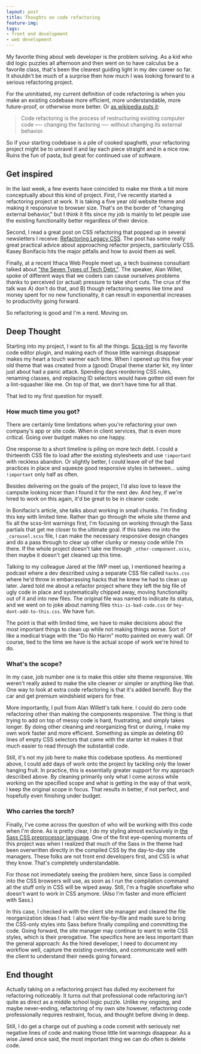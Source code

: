 ```yaml
---
layout: post
title: Thoughts on code refactoring
feature-img:
tags:
- front end development
- web development
---
```


My favorite thing about web developer is the problem solving. As a kid who did logic puzzles all afternoon and then went on to have calculus be a favorite class, that's been the clearest guiding light in my dev career so far. It shouldn't be much of a surprise then how much I was looking forward to a serious refactoring project.

For the uninitiated, my current definition of code refactoring is when you make an existing codebase more efficient, more understandable, more future-proof, or otherwise more better. Or [as wikipedia puts it](https://en.wikipedia.org/wiki/Code_refactoring):

> Code refactoring is the process of restructuring existing computer code —- changing the factoring —- without changing its external behavior.

So if your starting codebase is a pile of cooked spaghetti, your refactoring project might be to unravel it and lay each piece straight and in a nice row. Ruins the fun of pasta, but great for continued use of software.

## Get inspired

In the last week, a few events have coincided to make me think a bit more conceptually about this kind of project. First, I've recently started a refactoring project at work. It is taking a five year old website theme and making it responsive to browser size. That's on the border of "changing external behavior," but I think it fits since my job is mainly to let people use the existing functionality better regardless of their device.

Second, I read a great post on CSS refactoring that popped up in several newsletters I receive: [Refactoring Legacy CSS](http://seesparkbox.com/foundry/refactoring_legacy_css). The post has some really great practical advice about approaching refactor projects, particularly CSS. Kasey Bonifacio hits the major pitfalls and how to avoid them as well.

Finally, at a recent Ithaca Web People meet up, a tech business consultant talked about ["the Seven Types of Tech Debt."](http://www.meetup.com/ithaca-web-people/events/230119785/). The speaker, Alan Willet, spoke of different ways that we coders can cause ourselves problems thanks to perceived (or actual) pressure to take short cuts. The crux of the talk was A) don't do that, and B) though refactoring seems like time and money spent for no new functionality, it can result in exponential increases to productivity going forward.

So refactoring is good and I'm a nerd. Moving on.

## Deep Thought
Starting into my project, I want to fix all the things. [Scss-lint](https://github.com/brigade/scss-lint/) is my favorite code editor plugin, and making each of those little warnings disappear makes my heart a touch warmer each time. When I opened up this five year old theme that was created from a (good) Drupal theme starter kit, my linter just about had a panic attack. Spending days reordering CSS rules, renaming classes, and replacing ID selectors would have gotten old even for a lint-squasher like me. On top of that, we don't have time for all that.

That led to my first question for myself.

### How much time you got?
There are certainly time limitations when you're refactoring your own company's app or site code. When in client services, that is even more critical. Going over budget makes no one happy.

One response to a short timeline is piling on more tech debt. I could a thirteenth CSS file to load after the existing stylesheets and use `!important` with reckless abandon. Or slightly better, I could leave _all_ of the bad practices in place and squeeze good responsive styles in between... using `!important` only half as often.

Besides delivering on the goals of the project, I'd also love to leave the campsite looking nicer than I found it for the next dev. And hey, if we're hired to work on this again, it'd be great to be in cleaner code.

In Bonifacio's article, she talks about working in small chunks. I'm finding this key with limited time. Rather than go through the whole site theme and fix all the scss-lint warnings first, I'm focusing on working through the Sass partials that get me closer to the ultimate goal. If this takes me into the `_carousel.scss` file, I can make the necessary responsive design changes and do a pass through to clear up other clunky or messy code while I'm there.  If the whole project doesn't take me through `_other-component.scss`, then maybe it doesn't get cleaned up this time.

Talking to my colleague Jared at the IWP meet up, I mentioned hearing a podcast where a dev described using a separate CSS file called `hacks.css` where he'd throw in embarrassing hacks that he knew he had to clean up later. Jared told me about a refactor project where they left the big file of ugly code in place and systematically chipped away, moving functionality out of it and into new files. The original file was named to indicate its status, and we went on to joke about naming files `this-is-bad-code.css` or `hey-dont-add-to-this.css`. We have fun.

The point is that with limited time, we have to make decisions about the most important things to clean up while not making things worse. Sort of like a medical triage with the "Do No Harm" motto painted on every wall. Of course, tied to the time we have is the actual scope of work we're hired to do.

### What's the scope?

In my case, job number one is to make this older site theme responsive. We weren't really asked to make the site cleaner or simpler or anything like that. One way to look at extra code refactoring is that it's added benefit. Buy the car and get premium windshield wipers for free.

More importantly, I pull from Alan Willett's talk here. I could do zero code refactoring other than making the components responsive. The thing is that trying to add on top of messy code is hard, frustrating, and simply takes longer. By doing other cleaning and reorganizing first or during, I make my own work faster and more efficient. Something as simple as deleting 60 lines of empty CSS selectors that came with the starter kit makes it that much easier to read through the substantial code.

Still, it's not my job here to make this codebase spotless. As mentioned above, I could add days of work onto the project by tackling only the lower hanging fruit. In practice, this is essentially greater support for my approach described above. By cleaning primarily only what I come across while working on the specified scope and what is getting in the way of that work, I keep the original scope in focus. That results in better, if not perfect, and hopefully even finishing under budget.

### Who carries the torch?

Finally, I've come across the question of who will be working with this code when I'm done. As is pretty clear, I do my styling almost exclusively in [the Sass CSS preprocessor language](http://sass-lang.com/). One of the first eye-opening moments of this project was when I realized that much of the Sass in the theme had been overwritten directly in the compiled CSS by the day-to-day site managers. These folks are not front end developers first, and CSS is what they know. That's completely understandable.

For those not immediately seeing the problem here, since Sass is compiled into the CSS browsers will use, as soon as I run the compilation command all the stuff only in CSS will be wiped away. Still, I'm a fragile snowflake who doesn't want to work in CSS anymore. (Also I'm faster and more efficient with Sass.)

In this case, I checked in with the client site manager and cleared the file reorganization ideas I had. I also went file-by-file and made sure to bring the CSS-only styles into Sass before finally compiling and committing the code. Going forward, the site manager may continue to want to write CSS styles, which is their prerogative. The specifics here are less important than the general approach: As the hired developer, I need to document my workflow well, capture the existing overrides, and communicate well with the client to understand their needs going forward.

## End thought
Actually taking on a refactoring project has dulled my excitement for refactoring noticeably. It turns out that professional code refactoring isn't quite as direct as a middle school logic puzzle. Unlike my ongoing, and maybe never-ending, refactoring of my own site however, refactoring code professionally requires restraint, focus, and thought before diving in deep.

Still, I do get a charge out of pushing a code commit with seriously net negative lines of code and making those little lint warnings disappear. As a wise Jared once said, the most important thing we can do often is delete code.